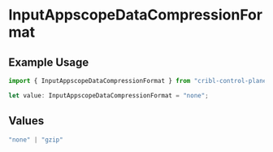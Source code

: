 # InputAppscopeDataCompressionFormat

## Example Usage

```typescript
import { InputAppscopeDataCompressionFormat } from "cribl-control-plane/models";

let value: InputAppscopeDataCompressionFormat = "none";
```

## Values

```typescript
"none" | "gzip"
```